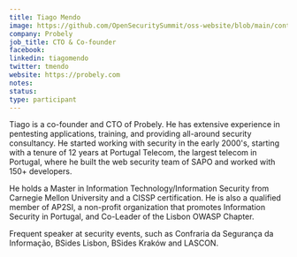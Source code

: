 ```yaml
---
title: Tiago Mendo
image: https://github.com/OpenSecuritySummit/oss-website/blob/main/content/participant/images/Tiago%20Mendo%20-%20Tiago%20Mendo.JPG?raw=true
company: Probely
job_title: CTO & Co-founder
facebook:
linkedin: tiagomendo
twitter: tmendo
website: https://probely.com
notes:
status: 
type: participant
---
```

Tiago is a co-founder and CTO of Probely. He has extensive experience in pentesting applications, training, and providing all-around security consultancy. He started working with security in the early 2000's, starting with a tenure of 12 years at Portugal Telecom, the largest telecom in Portugal, where he built the web security team of SAPO and worked with 150+ developers.

He holds a Master in Information Technology/Information Security from Carnegie Mellon University and a CISSP certification. He is also a qualified member of AP2SI, a non-profit organization that promotes Information Security in Portugal, and Co-Leader of the Lisbon OWASP Chapter.

Frequent speaker at security events, such as Confraria da Segurança da Informação, BSides Lisbon, BSides Kraków and LASCON.
